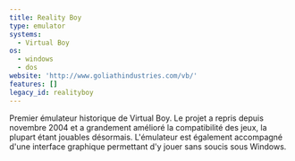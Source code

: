 ```yaml
---
title: Reality Boy
type: emulator
systems:
  - Virtual Boy
os:
  - windows
  - dos
website: 'http://www.goliathindustries.com/vb/'
features: []
legacy_id: realityboy
---
```

Premier émulateur historique de Virtual Boy. Le projet a repris depuis novembre 2004 et a grandement amélioré la compatibilité des jeux, la plupart étant jouables désormais. L'émulateur est également accompagné d'une interface graphique permettant d'y jouer sans soucis sous Windows.
